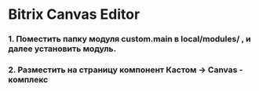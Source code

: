 # Bitrix Canvas Editor

### 1. Поместить папку модуля custom.main в local/modules/ , и далее установить модуль.
### 2. Разместить на страницу компонент Кастом -> Canvas - комплекс
